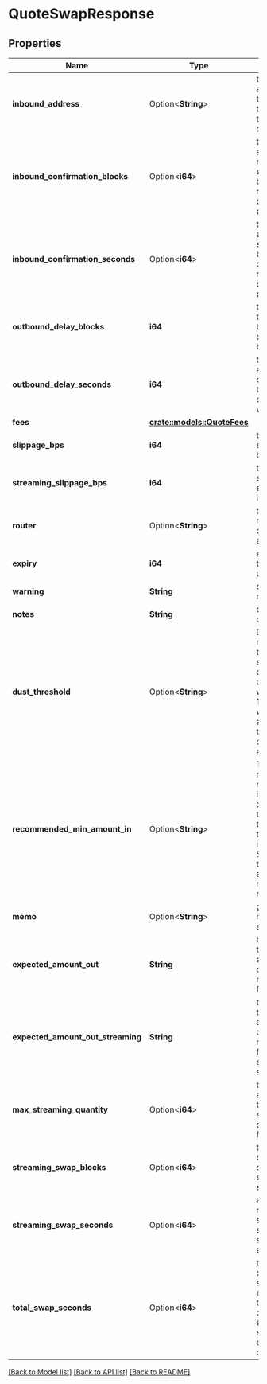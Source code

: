 # QuoteSwapResponse

## Properties

Name | Type | Description | Notes
------------ | ------------- | ------------- | -------------
**inbound_address** | Option<**String**> | the inbound address for the transaction on the source chain | [optional]
**inbound_confirmation_blocks** | Option<**i64**> | the approximate number of source chain blocks required before processing | [optional]
**inbound_confirmation_seconds** | Option<**i64**> | the approximate seconds for block confirmations required before processing | [optional]
**outbound_delay_blocks** | **i64** | the number of thorchain blocks the outbound will be delayed | 
**outbound_delay_seconds** | **i64** | the approximate seconds for the outbound delay before it will be sent | 
**fees** | [**crate::models::QuoteFees**](QuoteFees.md) |  | 
**slippage_bps** | **i64** | the total swap slippage in basis points | 
**streaming_slippage_bps** | **i64** | the total streaming swap slippage in basis points | 
**router** | Option<**String**> | the EVM chain router contract address | [optional]
**expiry** | **i64** | expiration timestamp in unix seconds | 
**warning** | **String** | static warning message | 
**notes** | **String** | chain specific quote notes | 
**dust_threshold** | Option<**String**> | Defines the minimum transaction size for the chain in base units (sats, wei, uatom). Transctions with asset amounts lower than the dust_threshold are ignored. | [optional]
**recommended_min_amount_in** | Option<**String**> | The recommended minimum inbound amount for this transaction type & inbound asset. Sending less than this amount could result in failed refunds. | [optional]
**memo** | Option<**String**> | generated memo for the swap | [optional]
**expected_amount_out** | **String** | the amount of the target asset the user can expect to receive after fees | 
**expected_amount_out_streaming** | **String** | the amount of the target asset the user can expect to receive after fees for a streaming swap | 
**max_streaming_quantity** | Option<**i64**> | the maxiumum amount of trades a streaming swap can do for a trade | [optional]
**streaming_swap_blocks** | Option<**i64**> | the number of blocks the streaming swap will execute over | [optional]
**streaming_swap_seconds** | Option<**i64**> | approx the number of seconds the streaming swap will execute over | [optional]
**total_swap_seconds** | Option<**i64**> | total number of seconds a swap is expected to take (inbound conf + streaming swap + outbound delay) | [optional]

[[Back to Model list]](../README.md#documentation-for-models) [[Back to API list]](../README.md#documentation-for-api-endpoints) [[Back to README]](../README.md)



